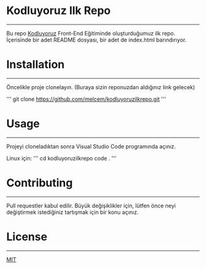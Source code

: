 # Kodluyoruz Ilk Repo
***
  Bu repo [Kodluyoruz](https://www.kodluyoruz.org/) Front-End Eğitiminde oluşturduğumuz ilk repo. İçerisinde bir adet README dosyası, bir adet de index.html barındırıyor.

# Installation
***
  Öncelikle proje clonelayın. (Buraya sizin reponuzdan aldığınız link gelecek)
  
  ''' 
  git clone https://github.com/melcem/kodluyoruzilkrepo.git
  '''
  

# Usage
***
Projeyi cloneladıktan sonra Visual Studio Code programında açınız.

Linux için:
  '''
  cd kodluyoruzilkrepo
  code .
  '''

# Contributing
***
Pull requestler kabul edilir. Büyük değişiklikler için, lütfen önce neyi değiştirmek istediğiniz tartışmak için bir konu açınız.

# License
***
[MIT](https://choosealicense.com/licenses/mit/)
